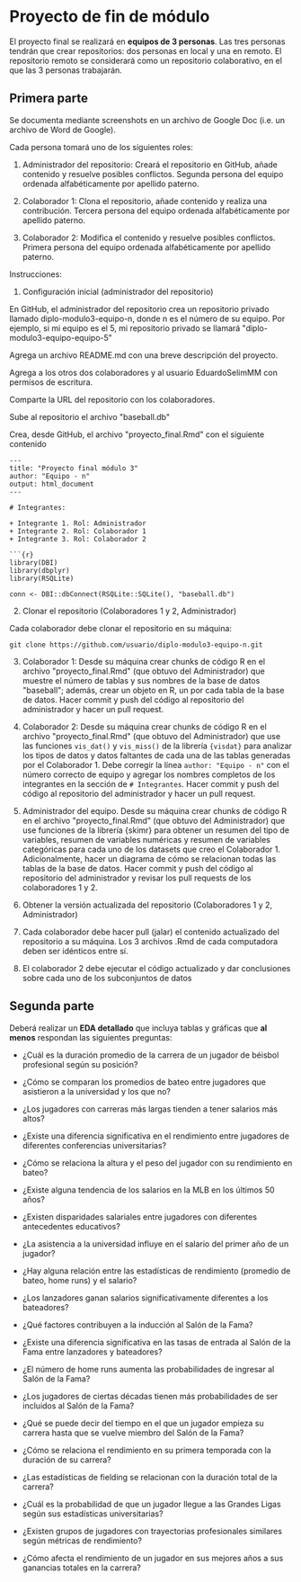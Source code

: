 # Proyecto de fin de módulo

El proyecto final se realizará en **equipos de 3 personas**. Las tres personas tendrán que crear repositorios: dos personas en local y una en remoto. El repositorio remoto se considerará como un repositorio colaborativo, en el que las 3 personas trabajarán.

## Primera parte

Se documenta mediante screenshots en un archivo de Google Doc (i.e. un archivo de Word de Google).

Cada persona tomará uno de los siguientes roles:

1. Administrador del repositorio: Creará el repositorio en GitHub, añade contenido y resuelve posibles conflictos. Segunda persona del equipo ordenada alfabéticamente por apellido paterno.

2. Colaborador 1: Clona el repositorio, añade contenido y realiza una contribución. Tercera persona del equipo ordenada alfabéticamente por apellido paterno.

3. Colaborador 2: Modifica el contenido y resuelve posibles conflictos. Primera persona del equipo ordenada alfabéticamente por apellido paterno.

Instrucciones:

1. Configuración inicial (administrador del repositorio)

En GitHub, el administrador del repositorio crea un repositorio privado llamado diplo-modulo3-equipo-n, donde n es el número de su equipo. Por ejemplo, si mi equipo es el 5, mi repositorio privado se llamará "diplo-modulo3-equipo-equipo-5"

Agrega un archivo README.md con una breve descripción del proyecto.

Agrega a los otros dos colaboradores y al usuario EduardoSelimMM con permisos de escritura.

Comparte la URL del repositorio con los colaboradores.

Sube al repositorio el archivo "baseball.db"

Crea, desde GitHub, el archivo "proyecto_final.Rmd" con el siguiente contenido

```
---
title: "Proyecto final módulo 3"
author: "Equipo - n"
output: html_document
---

# Integrantes:

+ Integrante 1. Rol: Administrador
+ Integrante 2. Rol: Colaborador 1
+ Integrante 3. Rol: Colaborador 2

```{r}
library(DBI)
library(dbplyr)
library(RSQLite)

conn <- DBI::dbConnect(RSQLite::SQLite(), "baseball.db")
```

2. Clonar el repositorio (Colaboradores 1 y 2, Administrador)

Cada colaborador debe clonar el repositorio en su máquina:

```
git clone https://github.com/usuario/diplo-modulo3-equipo-n.git
```

3. Colaborador 1: Desde su máquina crear chunks de código R en el archivo "proyecto_final.Rmd" (que obtuvo del Administrador) que muestre el número de tablas y sus nombres de la base de datos "baseball"; además, crear un objeto en R, un por cada tabla de la base de datos. Hacer commit y push del código al repositorio del administrador y hacer un pull request.

4. Colaborador 2: Desde su máquina crear chunks de código R en el archivo "proyecto_final.Rmd" (que obtuvo del Administrador) que use las funciones `vis_dat()` y `vis_miss()` de la librería `{visdat}` para analizar los tipos de datos y datos faltantes de cada una de las tablas generadas por el Colaborador 1. Debe corregir la línea `author: "Equipo - n"` con el número correcto de equipo y agregar los nombres completos de los integrantes en la sección de `# Integrantes`. Hacer commit y push del código al repositorio del administrador y hacer un pull request.

5. Administrador del equipo. Desde su máquina crear chunks de código R en el archivo "proyecto_final.Rmd" (que obtuvo del Administrador) que use funciones de la librería {skimr} para obtener un resumen del tipo de variables, resumen de variables numéricas y resumen de variables categóricas para cada uno de los datasets que creo el Colaborador 1. Adicionalmente, hacer un diagrama de cómo se relacionan todas las tablas de la base de datos. Hacer commit y push del código al repositorio del administrador y revisar los pull requests de los colaboradores 1 y 2.

6. Obtener la versión actualizada del repositorio (Colaboradores 1 y 2, Administrador)

7. Cada colaborador debe hacer pull (jalar) el contenido actualizado del repositorio a su máquina. Los 3 archivos .Rmd de cada computadora deben ser idénticos entre sí.
   
9. El colaborador 2 debe ejecutar el código actualizado y dar conclusiones sobre cada uno de los subconjuntos de datos

## Segunda parte

Deberá realizar un **EDA detallado** que incluya tablas y gráficas que **al menos** respondan las siguientes preguntas:

+ ¿Cuál es la duración promedio de la carrera de un jugador de béisbol profesional según su posición?

+ ¿Cómo se comparan los promedios de bateo entre jugadores que asistieron a la universidad y los que no?

+ ¿Los jugadores con carreras más largas tienden a tener salarios más altos?

+ ¿Existe una diferencia significativa en el rendimiento entre jugadores de diferentes conferencias universitarias?

+ ¿Cómo se relaciona la altura y el peso del jugador con su rendimiento en bateo?

+ ¿Existe alguna tendencia de los salarios en la MLB en los últimos 50 años?

+ ¿Existen disparidades salariales entre jugadores con diferentes antecedentes educativos?

+ ¿La asistencia a la universidad influye en el salario del primer año de un jugador?

+ ¿Hay alguna relación entre las estadísticas de rendimiento (promedio de bateo, home runs) y el salario?

+ ¿Los lanzadores ganan salarios significativamente diferentes a los bateadores?

+ ¿Qué factores contribuyen a la inducción al Salón de la Fama?

+ ¿Existe una diferencia significativa en las tasas de entrada al Salón de la Fama entre lanzadores y bateadores?

+ ¿El número de home runs aumenta las probabilidades de ingresar al Salón de la Fama?

+ ¿Los jugadores de ciertas décadas tienen más probabilidades de ser incluidos al Salón de la Fama?

+ ¿Qué se puede decir del tiempo en el que un jugador empieza su carrera hasta que se vuelve miembro del Salón de la Fama?

+ ¿Cómo se relaciona el rendimiento en su primera temporada con la duración de su carrera?

+ ¿Las estadísticas de fielding se relacionan con la duración total de la carrera?

+ ¿Cuál es la probabilidad de que un jugador llegue a las Grandes Ligas según sus estadísticas universitarias?

+ ¿Existen grupos de jugadores con trayectorias profesionales similares según métricas de rendimiento?

+ ¿Cómo afecta el rendimiento de un jugador en sus mejores años a sus ganancias totales en la carrera?
